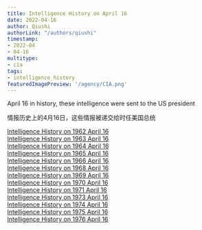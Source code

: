 ```yaml
---
title: Intelligence History on April 16
date: 2022-04-16
author: Qiushi 
authorLink: "/authors/qiushi"
timestamp: 
- 2022-04
- 04-16
multitype: 
- cia
tags: 
- intelligence_history
featuredImagePreview: '/agency/CIA.png'
---
```



April 16 in history, these intelligence were sent to the US president

情报历史上的4月16日，这些情报被递交给时任美国总统

<!--more-->







[Intelligence History on 1962 April 16](/dailybrief/1962-04-16)   
[Intelligence History on 1963 April 16](/dailybrief/1963-04-16)   
[Intelligence History on 1964 April 16](/dailybrief/1964-04-16)   
[Intelligence History on 1965 April 16](/dailybrief/1965-04-16)   
[Intelligence History on 1966 April 16](/dailybrief/1966-04-16)   
[Intelligence History on 1968 April 16](/dailybrief/1968-04-16)   
[Intelligence History on 1969 April 16](/dailybrief/1969-04-16)   
[Intelligence History on 1970 April 16](/dailybrief/1970-04-16)   
[Intelligence History on 1971 April 16](/dailybrief/1971-04-16)   
[Intelligence History on 1973 April 16](/dailybrief/1973-04-16)   
[Intelligence History on 1974 April 16](/dailybrief/1974-04-16)   
[Intelligence History on 1975 April 16](/dailybrief/1975-04-16)   
[Intelligence History on 1976 April 16](/dailybrief/1976-04-16)   
